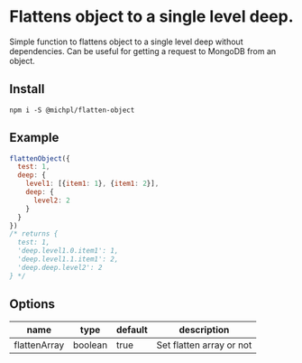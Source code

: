 # Flattens object to a single level deep.

Simple function to flattens object to a single level deep without dependencies. Can be useful for getting a request to MongoDB from an object.

## Install
`npm i -S @michpl/flatten-object`

## Example
```JavaScript
flattenObject({
  test: 1,
  deep: {
    level1: [{item1: 1}, {item1: 2}],
    deep: {
      level2: 2
    }
  }
})
/* returns {
  test: 1,
  'deep.level1.0.item1': 1,
  'deep.level1.1.item1': 2,
  'deep.deep.level2': 2
} */
```

## Options
| name              | type       | default    | description                   |
|-------------------|------------|------------|-------------------------------|
| flattenArray      | boolean    | true       | Set flatten array or not      |
